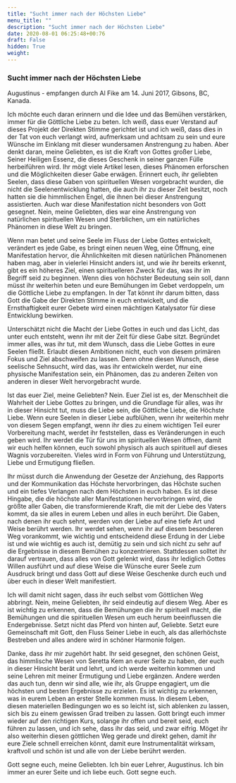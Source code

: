 ```yaml
---
title: "Sucht immer nach der Höchsten Liebe"
menu_title: ""
description: "Sucht immer nach der Höchsten Liebe"
date: 2020-08-01 06:25:48+00:76
draft: False
hidden: True
weight:
---
```

### Sucht immer nach der Höchsten Liebe

Augustinus - empfangen durch Al Fike am 14. Juni 2017, Gibsons, BC, Kanada.

Ich möchte euch daran erinnern und die Idee und das Bemühen verstärken, immer für die Göttliche Liebe zu beten. Ich weiß, dass euer Verstand auf dieses Projekt der Direkten Stimme gerichtet ist und ich weiß, dass dies in der Tat von euch verlangt wird, aufmerksam und achtsam zu sein und eure Wünsche im Einklang mit dieser wundersamen Anstrengung zu haben. Aber denkt daran, meine Geliebten, es ist die Kraft von Gottes großer Liebe, Seiner Heiligen Essenz, die dieses Geschenk in seiner ganzen Fülle herbeiführen wird. Ihr mögt viele Artikel lesen, dieses Phänomen erforschen und die Möglichkeiten dieser Gabe erwägen. Erinnert euch, ihr geliebten Seelen, dass diese Gaben von spirituellen Wesen vorgebracht wurden, die nicht die Seelenentwicklung hatten, die auch ihr zu dieser Zeit besitzt, noch hatten sie die himmlischen Engel, die ihnen bei dieser Anstrengung assistierten. Auch war diese Manifestation nicht besonders von Gott gesegnet. Nein, meine Geliebten, dies war eine Anstrengung von natürlichen spirituellen Wesen und Sterblichen, um ein natürliches Phänomen in diese Welt zu bringen.

Wenn man betet und seine Seele im Fluss der Liebe Gottes entwickelt, verändert es jede Gabe, es bringt einen neuen Weg, eine Öffnung, eine Manifestation hervor, die Ähnlichkeiten mit diesen natürlichen Phänomenen haben mag, aber in vielerlei Hinsicht anders ist, und wie ihr bereits erkennt, gibt es ein höheres Ziel, einen spirituelleren Zweck für das, was ihr im Begriff seid zu beginnen. Wenn dies von höchster Bedeutung sein soll, dann müsst ihr weiterhin beten und eure Bemühungen im Gebet verdoppeln, um die Göttliche Liebe zu empfangen. In der Tat könnt ihr darum bitten, dass Gott die Gabe der Direkten Stimme in euch entwickelt, und die Ernsthaftigkeit eurer Gebete wird einen mächtigen Katalysator für diese Entwicklung bewirken.

Unterschätzt nicht die Macht der Liebe Gottes in euch und das Licht, das unter euch entsteht, wenn ihr mit der Zeit für diese Gabe sitzt. Begründet immer alles, was ihr tut, mit dem Wunsch, dass die Liebe Gottes in eure Seelen fließt. Erlaubt diesen Ambitionen nicht, euch von diesem primären Fokus und Ziel abschweifen zu lassen. Denn ohne diesen Wunsch, diese seelische Sehnsucht, wird das, was ihr entwickeln werdet, nur eine physische Manifestation sein, ein Phänomen, das zu anderen Zeiten von anderen in dieser Welt hervorgebracht wurde.

Ist das euer Ziel, meine Geliebten? Nein. Euer Ziel ist es, der Menschheit die Wahrheit der Liebe Gottes zu bringen, und die Grundlage für alles, was ihr in dieser Hinsicht tut, muss die Liebe sein, die Göttliche Liebe, die Höchste Liebe. Wenn eure Seelen in dieser Liebe aufblühen, wenn ihr weiterhin mehr von diesem Segen empfangt, wenn ihr dies zu einem wichtigen Teil eurer Vorbereitung macht, werdet ihr feststellen, dass es Veränderungen in euch geben wird. Ihr werdet die Tür für uns im spirituellen Wesen öffnen, damit wir euch helfen können, euch sowohl physisch als auch spirituell auf dieses Wagnis vorzubereiten. Vieles wird in Form von Führung und Unterstützung, Liebe und Ermutigung fließen.

Ihr müsst durch die Anwendung der Gesetze der Anziehung, des Rapports und der Kommunikation das Höchste hervorbringen, das Höchste suchen und ein tiefes Verlangen nach dem Höchsten in euch haben. Es ist diese Hingabe, die die höchste aller Manifestationen hervorbringen wird, die größte aller Gaben, die transformierende Kraft, die mit der Liebe des Vaters kommt, da sie alles in eurem Leben und alles in euch berührt. Die Gaben, nach denen ihr euch sehnt, werden von der Liebe auf eine tiefe Art und Weise berührt werden. Ihr werdet sehen, wenn ihr auf diesem besonderen Weg vorankommt, wie wichtig und entscheidend diese Erdung in der Liebe ist und wie wichtig es auch ist, demütig zu sein und sich nicht zu sehr auf die Ergebnisse in diesem Bemühen zu konzentrieren. Stattdessen solltet ihr darauf vertrauen, dass alles von Gott gelenkt wird, dass ihr lediglich Gottes Willen ausführt und auf diese Weise die Wünsche eurer Seele zum Ausdruck bringt und dass Gott auf diese Weise Geschenke durch euch und über euch in dieser Welt manifestiert.

Ich will damit nicht sagen, dass ihr euch selbst vom Göttlichen Weg abbringt. Nein, meine Geliebten, ihr seid eindeutig auf diesem Weg. Aber es ist wichtig zu erkennen, dass die Bemühungen die ihr spirituell macht, die Bemühungen und die spirituellen Wesen um euch herum beeinflussen die Endergebnisse. Setzt nicht das Pferd von hinten auf, Geliebte. Setzt eure Gemeinschaft mit Gott, den Fluss Seiner Liebe in euch, als das allerhöchste Bestreben und alles andere wird in schöner Harmonie folgen.

Danke, dass ihr mir zugehört habt. Ihr seid gesegnet, den schönen Geist, das himmlische Wesen von Seretta Kem an eurer Seite zu haben, der euch in dieser Hinsicht berät und lehrt, und ich werde weiterhin kommen und seine Lehren mit meiner Ermutigung und Liebe ergänzen. Andere werden das auch tun, denn wir sind alle, wie ihr, als Gruppe engagiert, um die höchsten und besten Ergebnisse zu erzielen. Es ist wichtig zu erkennen, was in eurem Leben an erster Stelle kommen muss. In diesem Leben, diesen materiellen Bedingungen wo es so leicht ist, sich ablenken zu lassen, sich bis zu einem gewissen Grad treiben zu lassen. Gott bringt euch immer wieder auf den richtigen Kurs, solange ihr offen und bereit seid, euch führen zu lassen, und ich sehe, dass ihr das seid, und zwar eifrig. Möget ihr also weiterhin diesen göttlichen Weg gerade und direkt gehen, damit ihr eure Ziele schnell erreichen könnt, damit eure Instrumentalität wirksam, kraftvoll und schön ist und alle von der Liebe berührt werden.

Gott segne euch, meine Geliebten. Ich bin euer Lehrer, Augustinus. Ich bin immer an eurer Seite und ich liebe euch. Gott segne euch.
